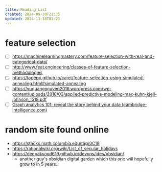 ```yaml
---
title: Reading List
created: 2024-09-30T21:35
updated: 2024-11-18T01:23
---
```



# feature selection
- [ ] https://machinelearningmastery.com/feature-selection-with-real-and-categorical-data/
- [ ] http://www.feat.engineering/classes-of-feature-selection-methodologies
- [ ] https://topepo.github.io/caret/feature-selection-using-simulated-annealing.html#simulated-annealing
- [ ] https://vuquangnguyen2016.wordpress.com/wp-content/uploads/2018/03/applied-predictive-modeling-max-kuhn-kjell-johnson_1518.pdf
- [ ] [Graph analytics 101: reveal the story behind your data (cambridge-intelligence.com)](https://cambridge-intelligence.com/graph-analytics-101/)

# random site found online
- https://stacks.math.columbia.edu/tag/0C18
- https://rationalwiki.org/wiki/List_of_secular_holidays
- https://deepaksood619.github.io/devops/ides/obsidian/
  - another guy's obsidian digital garden which this one will hopefully grow to in 5 years.